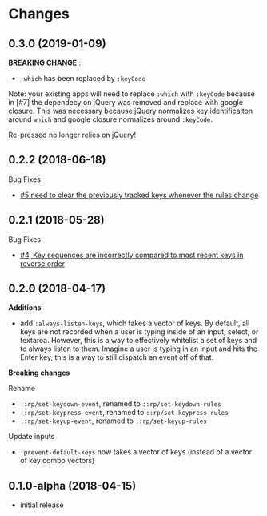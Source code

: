 # Changes

## 0.3.0 (2019-01-09)

**BREAKING CHANGE** :
- `:which` has been replaced by `:keyCode`

Note: your existing apps will need to replace `:which` with `:keyCode` because in [#7] the dependecy on jQuery was removed and replace with google closure.  This was necessary because jQuery normalizes key identificaiton around `which` and google closure normalizes around `:keyCode`.

Re-pressed no longer relies on jQuery!

## 0.2.2 (2018-06-18)

Bug Fixes

- [#5 need to clear the previously tracked keys whenever the rules change](https://github.com/gadfly361/re-pressed/issues/5)

## 0.2.1 (2018-05-28)

Bug Fixes

- [#4, Key sequences are incorrectly compared to most recent keys in reverse order](https://github.com/gadfly361/re-pressed/issues/4)

## 0.2.0 (2018-04-17)

**Additions**

- add `:always-listen-keys`, which takes a vector of keys. By default,
  all keys are not recorded when a user is typing inside of an input,
  select, or textarea. However, this is a way to effectively whitelist
  a set of keys and to always listen to them. Imagine a user is typing
  in an input and hits the Enter key, this is a way to still dispatch
  an event off of that.

**Breaking changes**

Rename

- `::rp/set-keydown-event`, renamed to `::rp/set-keydown-rules`
- `::rp/set-keypress-event`, renamed to `::rp/set-keypress-rules`
- `::rp/set-keyup-event`, renamed to `::rp/set-keyup-rules`

Update inputs

- `:prevent-default-keys` now takes a vector of keys (instead of a
  vector of key combo vectors)


## 0.1.0-alpha (2018-04-15)

- initial release
